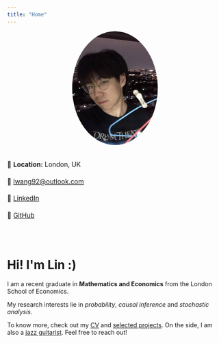 ```yaml
---
title: "Home"
---
```


<div style="display: flex; align-items: flex-start; gap: 2rem; flex-wrap: wrap;">

<!-- Left column -->
<div style="flex: 1; text-align: center; min-width: 250px;">
  <img src="/images/profile.png" alt="profile photo" width="200" style="border-radius: 50%; margin-bottom: 1rem;">
  <div style="text-align: left; font-size: 0.95rem; line-height: 1.6;">
    <p>📍 <strong>Location:</strong> London, UK</p>
    <p>📧 <a href="mailto:lwang92@outlook.com">lwang92@outlook.com</a></p>
    <p>💼 <a href="https://www.linkedin.com/in/linxuan-wang-5694301ba">LinkedIn</a></p>
    <p>🐙 <a href="https://github.com/lin-wlx">GitHub</a></p>
  </div>
</div>

<!-- Right column -->
<div style="flex: 2; min-width: 300px;">
  <h1>Hi! I'm Lin :)</h1>

  <p>I am a recent graduate in <strong>Mathematics and Economics</strong> from the London School of Economics.</p>

  <p>My research interests lie in <em>probability</em>, <em>causal inference</em> and <em>stochastic analysis</em>.</p>

  <p>To know more, check out my <a href="/cv/">CV</a> and <a href="/projects/">selected projects</a>.
  On the side, I am also a <a href="/guitar/">jazz guitarist</a>. Feel free to reach out!</p>
</div>

</div>
